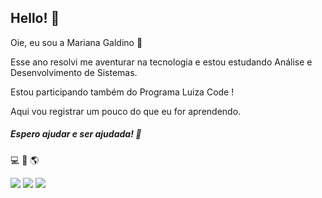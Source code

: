 ## Hello! 👋
Oie, eu sou a Mariana Galdino 👸

Esse ano resolvi me aventurar na tecnologia e estou estudando Análise e Desenvolvimento de Sistemas.


Estou participando também do Programa Luiza Code !

Aqui vou registrar um pouco do que eu for aprendendo.

##### Espero ajudar e ser ajudada! 🤝
 💻 🧠 🌎 


<div>
  <a href = "mailto: marianagaldino1@gmail.com"><img src="https://img.shields.io/badge/-Gmail-%23EA4335?style=for-the-badge&logo=gmail&logoColor=white" target="_blank"></a>
  <a href="https://www.linkedin.com/in/mariana-galdino-vieira-580864112/" target="_blank"><img src="https://img.shields.io/badge/-LinkedIn-%230077B5?style=for-the-badge&logo=linkedin&logoColor=white" target="_blank"></a>
 <a href="https://www.instagram.com/mariana_galdinov/?hl=pt-br" target="_blank"><img src="https://img.shields.io/badge/-Instagram-%23E4405F?style=for-the-badge&logo=instagram&logoColor=white" target="_blank"></a>
</div>
